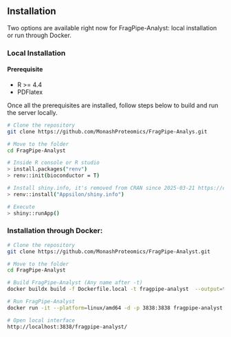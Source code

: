 ## Installation

Two options are available right now for FragPipe-Analyst: local installation or run through Docker.

### Local Installation

#### Prerequisite
- R >= 4.4
- PDFlatex

Once all the prerequisites are installed, follow steps below to build and run the server locally.

``` sh
# Clone the repository
git clone https://github.com/MonashProteomics/FragPipe-Analys.git

# Move to the folder
cd FragPipe-Analyst

# Inside R console or R studio
> install.packages("renv")
> renv::init(bioconductor = T)

# Install shiny.info, it's removed from CRAN since 2025-03-21 https://cran.r-project.org/web/packages/shiny.info/index.html, so we need to install their github version
> renv::install("Appsilon/shiny.info")

# Execute
> shiny::runApp()
```

### Installation through Docker:

``` sh
# Clone the repository
git clone https://github.com/MonashProteomics/FragPipe-Analyst.git

# Move to the folder
cd FragPipe-Analyst

# Build FragPipe-Analyst (Any name after -t)
docker buildx build -f Dockerfile.local -t fragpipe-analyst  --output=type=docker --platform=linux/amd64 .

# Run FragPipe-Analyst
docker run -it --platform=linux/amd64 -d -p 3838:3838 fragpipe-analyst

# Open local interface
http://localhost:3838/fragpipe-analyst/
```

